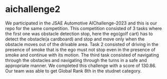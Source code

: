 # aichallenge2
We participated in the JSAE Automotive AIChallenge-2023 and this is our repo for the same competition. 
This competition consisted of 3 tasks where the first one was obstacle detection stop, here the ego(golf cart) has to detect the obstacle(a cardboard) and stop and move only when the obstacle moves out of the drivable area. 
Task 2 consisted of driving in the presence of smoke that is the ego must not stop even in the presence of smoke and continue with its motion.
The third task consisted of navigating through the obstacles and navigating through the turns in a safe and appropriate manner. We completed this challenge with a score of 130.86.
Our team was able to get Global Rank 8th in the studnet category.
